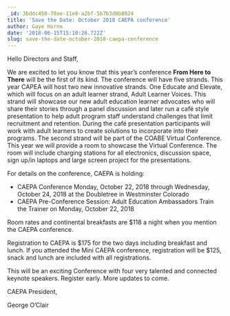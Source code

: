 ```yaml
---
_id: 3bddc450-70ae-11e8-a2bf-5b7b3d0b8024
title: 'Save the Date: October 2018 CAEPA conference'
author: Gaye Horne
date: '2018-06-15T15:10:26.722Z'
slug: save-the-date-october-2018-caepa-conference
---
```

Hello Directors and Staff,

We are excited to let you know that this year’s conference **From Here to There** will be the first of its kind. The conference will have five strands. This year CAPEA will host two new innovative strands. One Educate and Elevate, which will focus on an adult learner strand, Adult Learner Voices. This strand will showcase our new adult education learner advocates who will share their stories through a panel discussion and later run a café style presentation to help adult program staff understand challenges that limit recruitment and retention. During the café presentation participants will work with adult learners to create solutions to incorporate into their programs. The second strand will be part of the COABE Virtual Conference. This year we will provide a room to showcase the Virtual Conference. The room will include charging stations for all electronics, discussion space, sign up/in laptops and large screen project for the presentations.

For details on the conference, CAEPA is holding:

 * CAEPA Conference Monday, October 22, 2018 through Wednesday, October 24, 2018 at the Doubletree in Westminster Colorado
 * CAEPA Pre-Conference Session: Adult Education Ambassadors Train the Trainer on Monday, October 22, 2018

Room rates and continental breakfasts are $118 a night when you mention the CAEPA conference.

Registration to CAEPA is $175 for the two days including breakfast and lunch. If you attended the Mini CAEPA conference, registration will be $125, snack and lunch are included with all registrations.

This will be an exciting Conference with four very talented and connected keynote speakers. Register early. More updates to come.

CAEPA President,

George O’Clair
